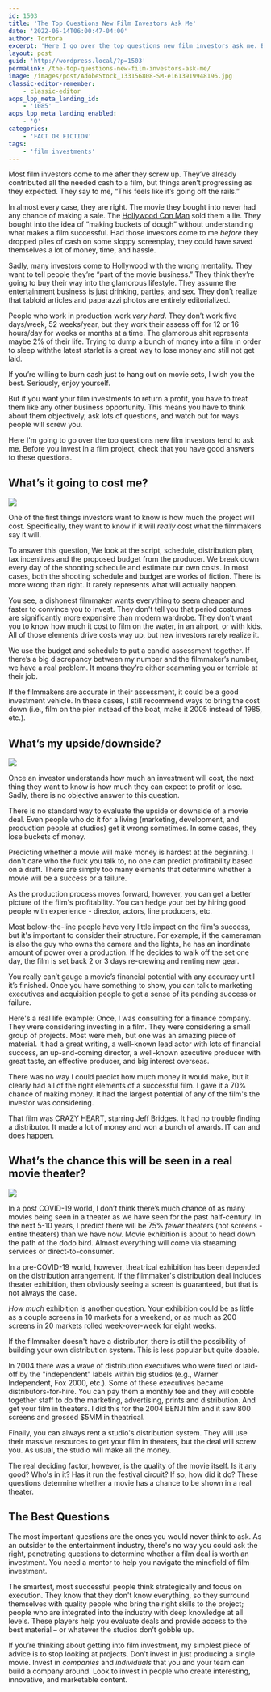 ```yaml
---
id: 1503
title: 'The Top Questions New Film Investors Ask Me'
date: '2022-06-14T06:00:47-04:00'
author: Tortora
excerpt: 'Here I go over the top questions new film investors ask me. Before you invest in a film project, check that you have good answers to these questions.'
layout: post
guid: 'http://wordpress.local/?p=1503'
permalink: /the-top-questions-new-film-investors-ask-me/
image: /images/post/AdobeStock_133156808-SM-e1613919948196.jpg
classic-editor-remember:
    - classic-editor
aops_lpp_meta_landing_id:
    - '1085'
aops_lpp_meta_landing_enabled:
    - '0'
categories:
    - 'FACT OR FICTION'
tags:
    - 'film investments'
---
```


Most film investors come to me after they screw up. They’ve already contributed all the needed cash to a film, but things aren’t progressing as they expected. They say to me, “This feels like it’s going off the rails.” 

In almost every case, they are right. The movie they bought into never had any chance of making a sale. The [Hollywood Con Man](http://wordpress.local/how-to-spot-a-hollywood-con-man-2/) sold them a lie. They bought into the idea of “making buckets of dough” without understanding what makes a film successful. Had those investors come to me *before* they dropped piles of cash on some sloppy screenplay, they could have saved themselves a lot of money, time, and hassle. 

Sadly, many investors come to Hollywood with the wrong mentality. They want to tell people they’re “part of the movie business.” They think they’re going to buy their way into the glamorous lifestyle. They assume the entertainment business is just drinking, parties, and sex. They don’t realize that tabloid articles and paparazzi photos are entirely editorialized. 

People who work in production work *very hard*. They don’t work five days/week, 52 weeks/year, but they work their assess off for 12 or 16 hours/day for weeks or months at a time. The glamorous shit represents maybe 2% of their life. Trying to dump a bunch of money into a film in order to sleep withthe latest starlet is a great way to lose money and still not get laid. 

If you’re willing to burn cash just to hang out on movie sets, I wish you the best. Seriously, enjoy yourself. 

But if you want your film investments to return a profit, you have to treat them like any other business opportunity. This means you have to think about them objectively, ask lots of questions, and watch out for ways people will screw you. 

Here I'm going to go over the top questions new film investors tend to ask me. Before you invest in a film project, check that you have good answers to these questions. 

## What’s it going to cost me?

 ![](\images\post\AdobeStock_194850718-SM-1536x866.jpg) 
 
One of the first things investors want to know is how much the project will cost. Specifically, they want to know if it will *really* cost what the filmmakers say it will. 

To answer this question, We look at the script, schedule, distribution plan, tax incentives and the proposed budget from the producer. We break down every day of the shooting schedule and estimate our own costs. In most cases, both the shooting schedule and budget are works of fiction. There is more wrong than right. It rarely represents what will actually happen. 

You see, a dishonest filmmaker wants everything to seem cheaper and faster to convince you to invest. They don't tell you that period costumes are significantly more expensive than modern wardrobe. They don't want you to know how much it cost to film on the water, in an airport, or with kids. All of those elements drive costs way up, but new investors rarely realize it. 

We use the budget and schedule to put a candid assessment together. If there’s a big discrepancy between my number and the filmmaker’s number, we have a real problem. It means they’re either scamming you or terrible at their job. 

If the filmmakers are accurate in their assessment, it could be a good investment vehicle. In these cases, I still recommend ways to bring the cost down (i.e., film on the pier instead of the boat, make it 2005 instead of 1985, etc.).  
 
## What’s my upside/downside?

 ![](\images\post\AdobeStock_334134212-SM-1536x864.jpg) 
 
 Once an investor understands how much an investment will cost, the next thing they want to know is how much they can expect to profit or lose. Sadly, there is no objective answer to this question. 
 
 There is no standard way to evaluate the upside or downside of a movie deal. Even people who do it for a living (marketing, development, and production people at studios) get it wrong sometimes. In some cases, they lose buckets of money. 
 
 Predicting whether a movie will make money is hardest at the beginning. I don't care who the fuck you talk to, no one can predict profitability based on a draft. There are simply too many elements that determine whether a movie will be a success or a failure. 
 
 As the production process moves forward, however, you can get a better picture of the film's profitability. You can hedge your bet by hiring good people with experience - director, actors, line producers, etc. 
 
 Most below-the-line people have very little impact on the film's success, but it's important to consider their structure. For example, if the cameraman is also the guy who owns the camera and the lights, he has an inordinate amount of power over a production. If he decides to walk off the set one day, the film is set back 2 or 3 days re-crewing and renting new gear. 
 
 You really can’t gauge a movie’s financial potential with any accuracy until it’s finished. Once you have something to show, you can talk to marketing executives and acquisition people to get a sense of its pending success or failure. 
 
 Here's a real life example: Once, I was consulting for a finance company. They were considering investing in a film. They were considering a small group of projects. Most were meh, but one was an amazing piece of material. It had a great writing, a well-known lead actor with lots of financial success, an up-and-coming director, a well-known executive producer with great taste, an effective producer, and big interest overseas. 
 
 There was no way I could predict how much money it would make, but it clearly had all of the right elements of a successful film. I gave it a 70% chance of making money. It had the largest potential of any of the film's the investor was considering. 
 
 That film was CRAZY HEART, starring Jeff Bridges. It had no trouble finding a distributor. It made a lot of money and won a bunch of awards. IT can and does happen. 
 
## What’s the chance this will be seen in a real movie theater?

 ![](\images\post\AdobeStock_225395390-SM-1536x864.jpg) 
 
 In a post COVID-19 world, I don’t think there’s much chance of as many movies being seen in a theater as we have seen for the past half-century. In the next 5-10 years, I predict there will be 75% *fewer* theaters (not screens - entire theaters) than we have now. Movie exhibition is about to head down the path of the dodo bird. Almost everything will come via streaming services or direct-to-consumer. 
 
 In a pre-COVID-19 world, however, theatrical exhibition has been depended on the distribution arrangement. If the filmmaker's distribution deal includes theater exhibition, then obviously seeing a screen is guaranteed, but that is not always the case. 
 
 *How much* exhibition is another question. Your exhibition could be as little as a couple screens in 10 markets for a weekend, or as much as 200 screens in 20 markets rolled week-over-week for eight weeks. 
 
 If the filmmaker doesn't have a distributor, there is still the possibility of building your own distribution system. This is less popular but quite doable. 
 
 In 2004 there was a wave of distribution executives who were fired or laid-off by the "independent" labels within big studios (e.g., Warner Independent, Fox 2000, etc.). Some of these executives became distributors-for-hire. You can pay them a monthly fee and they will cobble together staff to do the marketing, advertising, prints and distribution. And get your film in theaters. I did this for the 2004 BENJI film and it saw 800 screens and grossed $5MM in theatrical. 
 
 Finally, you can always rent a studio's distribution system. They will use their massive resources to get your film in theaters, but the deal will screw you. As usual, the studio will make all the money. 
 
 The real deciding factor, however, is the quality of the movie itself. Is it any good? Who's in it? Has it run the festival circuit? If so, how did it do? These questions determine whether a movie has a chance to be shown in a real theater. 
 
## The Best Questions

The most important questions are the ones you would never think to ask. As an outsider to the entertainment industry, there's no way you could ask the right, penetrating questions to determine whether a film deal is worth an investment. You need a mentor to help you navigate the minefield of film investment. 

The smartest, most successful people think strategically and focus on execution. They know that they don't know everything, so they surround themselves with quality people who bring the right skills to the project; people who are integrated into the industry with deep knowledge at all levels. These players help you evaluate deals and provide access to the best material – or whatever the studios don’t gobble up. 
 
If you’re thinking about getting into film investment, my simplest piece of advice is to stop looking at projects. Don’t invest in just producing a single movie. Invest in *companies* and *individuals* that you and your team can build a company around. Look to invest in people who create interesting, innovative, and marketable content.
